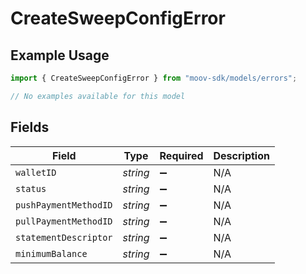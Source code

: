 # CreateSweepConfigError

## Example Usage

```typescript
import { CreateSweepConfigError } from "moov-sdk/models/errors";

// No examples available for this model
```

## Fields

| Field                 | Type                  | Required              | Description           |
| --------------------- | --------------------- | --------------------- | --------------------- |
| `walletID`            | *string*              | :heavy_minus_sign:    | N/A                   |
| `status`              | *string*              | :heavy_minus_sign:    | N/A                   |
| `pushPaymentMethodID` | *string*              | :heavy_minus_sign:    | N/A                   |
| `pullPaymentMethodID` | *string*              | :heavy_minus_sign:    | N/A                   |
| `statementDescriptor` | *string*              | :heavy_minus_sign:    | N/A                   |
| `minimumBalance`      | *string*              | :heavy_minus_sign:    | N/A                   |